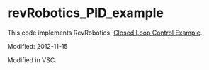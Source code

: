 # revRobotics_PID_example

This code implements RevRobotics' 
[Closed Loop Control Example](https://github.com/REVrobotics/SPARK-MAX-Examples/blob/master/Java/Position%20Closed%20Loop%20Control/src/main/java/frc/robot/Robot.java).

Modified: 2012-11-15

Modified in VSC.


